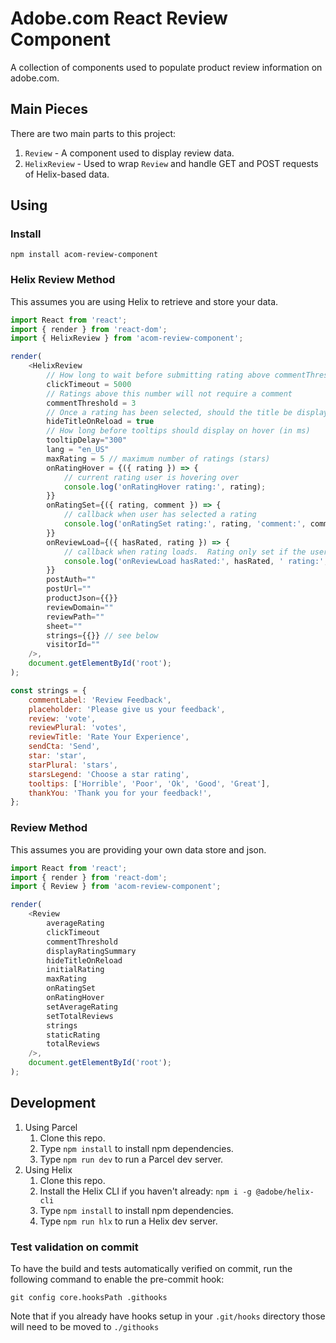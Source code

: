 # Adobe.com React Review Component
A collection of components used to populate product review information on adobe.com.

## Main Pieces
There are two main parts to this project:

1. `Review` - A component used to display review data.
2. `HelixReview` - Used to wrap `Review` and handle GET and POST requests of Helix-based data.

## Using
### Install
`npm install acom-review-component`

### Helix Review Method
This assumes you are using Helix to retrieve and store your data.

``` js
import React from 'react';
import { render } from 'react-dom';
import { HelixReview } from 'acom-review-component';

render(
    <HelixReview
        // How long to wait before submitting rating above commentThreshold (in ms)
        clickTimeout = 5000
        // Ratings above this number will not require a comment
        commentThreshold = 3
        // Once a rating has been selected, should the title be displayed on reload
        hideTitleOnReload = true
        // How long before tooltips should display on hover (in ms)
        tooltipDelay="300"
        lang = "en_US"
        maxRating = 5 // maximum number of ratings (stars)
        onRatingHover = {({ rating }) => {
            // current rating user is hovering over
            console.log('onRatingHover rating:', rating);
        }}
        onRatingSet={({ rating, comment }) => {
            // callback when user has selected a rating
            console.log('onRatingSet rating:', rating, 'comment:', comment);
        }}
        onReviewLoad={({ hasRated, rating }) => {
            // callback when rating loads.  Rating only set if the user has already selected a rating
            console.log('onReviewLoad hasRated:', hasRated, ' rating:', rating);
        }}
        postAuth=""
        postUrl=""
        productJson={{}}
        reviewDomain=""
        reviewPath=""
        sheet=""
        strings={{}} // see below
        visitorId=""
    />,
    document.getElementById('root');
);

const strings = {
    commentLabel: 'Review Feedback',
    placeholder: 'Please give us your feedback',
    review: 'vote',
    reviewPlural: 'votes',
    reviewTitle: 'Rate Your Experience',
    sendCta: 'Send',
    star: 'star',
    starPlural: 'stars',
    starsLegend: 'Choose a star rating',
    tooltips: ['Horrible', 'Poor', 'Ok', 'Good', 'Great'],
    thankYou: 'Thank you for your feedback!',
};
```

### Review Method
This assumes you are providing your own data store and json.

``` js
import React from 'react';
import { render } from 'react-dom';
import { Review } from 'acom-review-component';

render(
    <Review
        averageRating
        clickTimeout
        commentThreshold
        displayRatingSummary
        hideTitleOnReload
        initialRating
        maxRating
        onRatingSet
        onRatingHover
        setAverageRating
        setTotalReviews
        strings
        staticRating
        totalReviews
    />,
    document.getElementById('root');
);
```

## Development
1. Using Parcel
   1. Clone this repo.
   2. Type `npm install` to install npm dependencies.
   3. Type `npm run dev` to run a Parcel dev server.
2. Using Helix
   1. Clone this repo.
   2. Install the Helix CLI if you haven't already: `npm i -g @adobe/helix-cli`
   2. Type `npm install` to install npm dependencies.
   3. Type `npm run hlx` to run a Helix dev server.

### Test validation on commit

To have the build and tests automatically verified on commit, run the following command to enable the pre-commit hook:

`git config core.hooksPath .githooks`

Note that if you already have hooks setup in your `.git/hooks` directory those will need to be moved to `./githooks`
